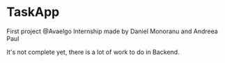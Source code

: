 # TaskApp
First project @Avaelgo Internship made by Daniel Monoranu and Andreea Paul

It's not complete yet, there is a lot of work to do in Backend.
